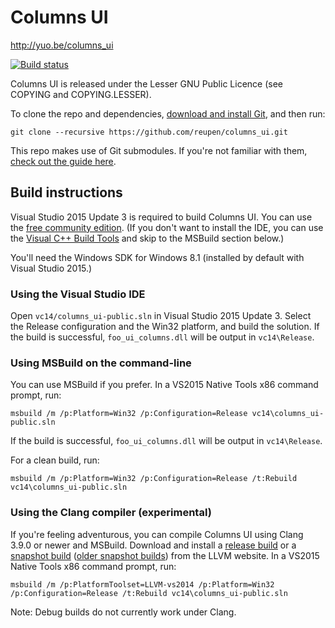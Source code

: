 # Columns UI

http://yuo.be/columns_ui

[![Build status](https://ci.appveyor.com/api/projects/status/h1iqjogb73f3yqp1/branch/master?svg=true)](https://ci.appveyor.com/project/reupen/columns-ui/branch/master)

Columns UI is released under the Lesser GNU Public Licence (see COPYING and COPYING.LESSER).

To clone the repo and dependencies, [download and install Git](https://git-scm.com/downloads), and then run:

`git clone --recursive https://github.com/reupen/columns_ui.git`

This repo makes use of Git submodules. If you're not familiar with them, [check out the guide here](https://git-scm.com/book/en/v2/Git-Tools-Submodules).

## Build instructions

Visual Studio 2015 Update 3 is required to build Columns UI. You can use the [free community edition](https://www.visualstudio.com/en-us/downloads/download-visual-studio-vs.aspx). (If you don't want to install the IDE, you can use the [Visual C++ Build Tools](http://go.microsoft.com/fwlink/?LinkId=691126) and skip to the MSBuild section below.)

You'll need the Windows SDK for Windows 8.1 (installed by default with Visual Studio 2015.)

### Using the Visual Studio IDE
Open `vc14/columns_ui-public.sln` in Visual Studio 2015 Update 3. 
Select the Release configuration and the Win32 platform, and build the solution. 
If the build is successful, `foo_ui_columns.dll` will be output in `vc14\Release`.

### Using MSBuild on the command-line

You can use MSBuild if you prefer. In a VS2015 Native Tools x86 command prompt, run:

```
msbuild /m /p:Platform=Win32 /p:Configuration=Release vc14\columns_ui-public.sln
```

If the build is successful, `foo_ui_columns.dll` will be output in `vc14\Release`.

For a clean build, run:

```
msbuild /m /p:Platform=Win32 /p:Configuration=Release /t:Rebuild vc14\columns_ui-public.sln
```

### Using the Clang compiler (experimental)

If you're feeling adventurous, you can compile Columns UI using Clang 3.9.0 or newer and MSBuild. Download and install a [release build](http://llvm.org/releases/download.html) or a [snapshot build](http://llvm.org/builds/) ([older snapshot builds](http://llvm.org/pre-releases/win-snapshots/?C=M;O=A)) from the LLVM website. In a VS2015 Native Tools x86 command prompt, run:

```
msbuild /m /p:PlatformToolset=LLVM-vs2014 /p:Platform=Win32 /p:Configuration=Release /t:Rebuild vc14\columns_ui-public.sln
```

Note: Debug builds do not currently work under Clang.
